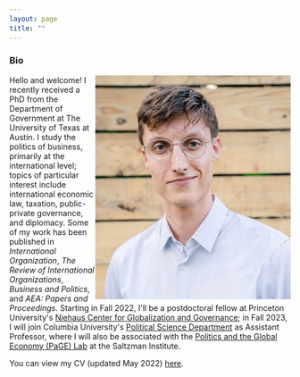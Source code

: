 ```yaml
---
layout: page
title: ""
---
```



### Bio

<img style="float: right;" src="assets/calvin_headshot_randi_cropped_smaller.jpg">
Hello and welcome! I recently received a PhD from the Department of Government at The University of Texas at Austin. I study the politics of business, primarily at the international level; topics of particular interest include international economic law, taxation, public-private governance, and diplomacy. Some of my work has been published in <i>International Organization</i>, <i>The Review of International Organizations</i>, <i>Business and Politics</i>, and <i>AEA: Papers and Proceedings</i>. Starting in Fall 2022, I'll be a postdoctoral fellow at Princeton University's <a href="https://niehaus.princeton.edu/">Niehaus Center for Globalization and Governance</a>; in Fall 2023, I will join Columbia University's <a href="https://polisci.columbia.edu/">Political Science Department</a> as Assistant Professor, where I will also be associated with the <a href="https://www.siwps.org/programs/the-politics-and-global-economy-page-lab/">Politics and the Global Economy (PaGE) Lab</a> at the Saltzman Institute.

You can view my CV (updated May 2022) [here](assets/Thrall_CV_May_2022.pdf).

